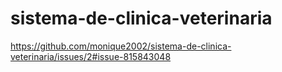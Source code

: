 # sistema-de-clinica-veterinaria
https://github.com/monique2002/sistema-de-clinica-veterinaria/issues/2#issue-815843048
